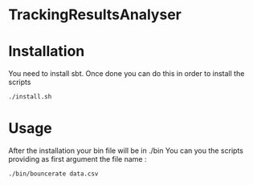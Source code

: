 TrackingResultsAnalyser
=======================


# Installation
You need to install sbt.
Once done you can do this in order to install the scripts

```
./install.sh
```

# Usage

After the installation your bin file will be in ./bin
You can you the scripts providing as first argument the file name :


```
./bin/bouncerate data.csv
```

